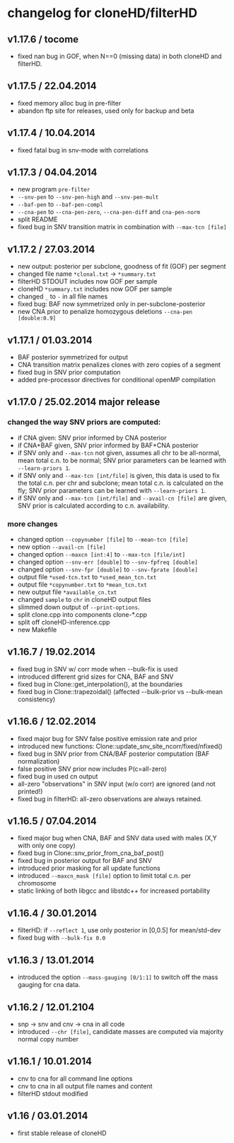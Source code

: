 # changelog for cloneHD/filterHD

## v1.17.6 / tocome

*  fixed nan bug in GOF, when N==0 (missing data) in both cloneHD and filterHD.

## v1.17.5 / 22.04.2014

*  fixed memory alloc bug in pre-filter
*  abandon ftp site for releases, used only for backup and beta

## v1.17.4 / 10.04.2014

*  fixed fatal bug in snv-mode with correlations

## v1.17.3 / 04.04.2014

*  new program `pre-filter`
*  `--snv-pen` to `--snv-pen-high` and `--snv-pen-mult`
*  `--baf-pen` to `--baf-pen-compl`
*  `--cna-pen` to `--cna-pen-zero`, `--cna-pen-diff` and `cna-pen-norm`
*  split README
*  fixed bug in SNV transition matrix in combination with `--max-tcn [file]`

## v1.17.2 / 27.03.2014

*  new output: posterior per subclone, goodness of fit (GOF) per
   segment
*  changed file name `*clonal.txt` -> `*summary.txt`
*  filterHD STDOUT includes now GOF per sample
*  cloneHD `*summary.txt` includes now GOF per sample
*  changed `_` to `-` in all file names
*  fixed bug: BAF now symmetrized only in per-subclone-posterior
*  new CNA prior to penalize homozygous deletions `--cna-pen [double:0.9]`

## v1.17.1 / 01.03.2014

*  BAF posterior symmetrized for output
*  CNA transition matrix penalizes clones with zero copies of a segment
*  fixed bug in SNV prior computation
*  added pre-processor directives for conditional openMP compilation

## v1.17.0 / 25.02.2014 major release

### changed the way SNV priors are computed:

*  if CNA given: SNV prior informed by CNA posterior
*  if CNA+BAF given, SNV prior informed by BAF+CNA posterior
*  if SNV only and `--max-tcn` not given, assumes all chr to be
   all-normal, mean total c.n. to be normal; SNV prior parameters can
   be learned with `--learn-priors 1`.
*  if SNV only and `--max-tcn [int/file]` is given, this data is used
   to fix the total c.n. per chr and subclone; mean total c.n. is
   calculated on the fly; SNV prior parameters can be learned with
   `--learn-priors 1`.
*  if SNV only and `--max-tcn [int/file]` and `--avail-cn [file]` are
   given, SNV prior is calculated according to c.n. availability.

### more changes

*  changed option `--copynumber [file]` to  `--mean-tcn [file]`
*  new option  `--avail-cn [file]`
*  changed option `--maxcn [int:4]` to `--max-tcn [file/int]`
*  changed option `--snv-err [double]` to `--snv-fpfreq [double]`
*  changed option `--snv-fpr [double]` to `--snv-fprate [double]`
*  output file `*used-tcn.txt` to `*used_mean_tcn.txt`
*  output file `*copynumber.txt` to `*mean_tcn.txt`
*  new output file `*available_cn.txt`
*  changed `sample` to `chr` in cloneHD output files
*  slimmed down output of `--print-options`.
*  split clone.cpp into components clone-*.cpp
*  split off cloneHD-inference.cpp
*  new Makefile

## v1.16.7 / 19.02.2014

*  fixed bug in SNV w/ corr mode when --bulk-fix is used
*  introduced different grid sizes for CNA, BAF and SNV
*  fixed bug in Clone::get_interpolation(), at the boundaries
*  fixed bug in Clone::trapezoidal() (affected --bulk-prior vs --bulk-mean consistency)

## v1.16.6 / 12.02.2014

*  fixed major bug for SNV false positive emission rate and prior
*  introduced new functions:  Clone::update_snv_site_ncorr/fixed/nfixed()
*  fixed bug in SNV prior from CNA/BAF posterior computation (BAF normalization)
*  false positive SNV prior now includes P(c=all-zero)
*  fixed bug in used cn output
*  all-zero "observations" in SNV input (w/o corr) are ignored (and not printed!)
*  fixed bug in filterHD: all-zero observations are always retained.

## v1.16.5 / 07.04.2014

*  fixed major bug when CNA, BAF and SNV data used with males (X,Y with only one copy)
*  fixed bug in Clone::snv_prior_from_cna_baf_post()
*  fixed bug in posterior output for BAF and SNV
*  introduced prior masking for all update functions
*  introduced `--maxcn_mask [file]` option to limit total c.n. per chromosome
*  static linking of both libgcc and libstdc++ for increased portability

## v1.16.4 / 30.01.2014

*  filterHD: if `--reflect 1`, use only posterior in [0,0.5] for mean/std-dev
*  fixed bug with `--bulk-fix 0.0`

## v1.16.3 / 13.01.2014

*  introduced the option `--mass-gauging [0/1:1]` to switch off the mass gauging for cna data.

## v1.16.2 / 12.01.2104

*  snp -> snv and cnv -> cna in all code
*  introduced `--chr [file]`, candidate masses are computed via majority normal copy number

## v1.16.1 / 10.01.2014

*  cnv to cna  for all command line options
*  cnv to cna in all output file names and content
*  filterHD stdout modified

## v1.16 / 03.01.2014

*  first stable release of cloneHD
